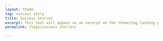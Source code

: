 ```yaml
---
layout: theme
tag: success story
title: Success Stories
excerpt: this text will appear as an excerpt on the theme/tag landing page
permalink: /tags/success stories/

---
```


